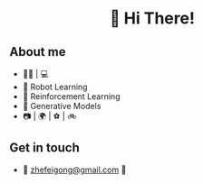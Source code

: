 <h1 align="center">👋 Hi There! 
</h1>

## About me  
- 🧑‍🎓 | 💻 
- 🤖️ Robot Learning
- 🌌 Reinforcement Learning
- 🔮 Generative Models
- 📷 | 🌍 | ⚽️ | 🚲

## Get in touch 
- 📮 zhefeigong@gmail.com 📮

<!-- - :star: Give me a STAR:star: if you like [my repositories!](https://github.com/ZhefeiGong?tab=repositories) -->
<!--<img src="https://raw.githubusercontent.com/sagar-viradiya/sagar-viradiya/master/resources/banner.png" alt="Nice to meet you.">-->
<!--<<img src="https://media.giphy.com/media/LnQjpWaON8nhr21vNW/giphy.gif" width="60"> <em><b>I'd like to make friends. If you wanna say hi, I'll be more glad to meet you!</b> 😊</em>-->

